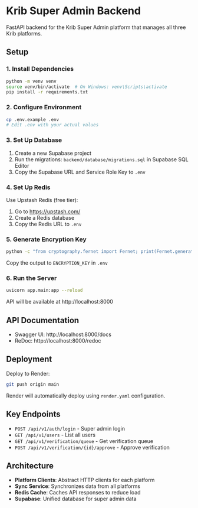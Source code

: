 # Krib Super Admin Backend

FastAPI backend for the Krib Super Admin platform that manages all three Krib platforms.

## Setup

### 1. Install Dependencies

```bash
python -m venv venv
source venv/bin/activate  # On Windows: venv\Scripts\activate
pip install -r requirements.txt
```

### 2. Configure Environment

```bash
cp .env.example .env
# Edit .env with your actual values
```

### 3. Set Up Database

1. Create a new Supabase project
2. Run the migrations: `backend/database/migrations.sql` in Supabase SQL Editor
3. Copy the Supabase URL and Service Role Key to `.env`

### 4. Set Up Redis

Use Upstash Redis (free tier):
1. Go to https://upstash.com/
2. Create a Redis database
3. Copy the Redis URL to `.env`

### 5. Generate Encryption Key

```bash
python -c "from cryptography.fernet import Fernet; print(Fernet.generate_key().decode())"
```

Copy the output to `ENCRYPTION_KEY` in `.env`

### 6. Run the Server

```bash
uvicorn app.main:app --reload
```

API will be available at http://localhost:8000

## API Documentation

- Swagger UI: http://localhost:8000/docs
- ReDoc: http://localhost:8000/redoc

## Deployment

Deploy to Render:
```bash
git push origin main
```

Render will automatically deploy using `render.yaml` configuration.

## Key Endpoints

- `POST /api/v1/auth/login` - Super admin login
- `GET /api/v1/users` - List all users
- `GET /api/v1/verification/queue` - Get verification queue
- `POST /api/v1/verification/{id}/approve` - Approve verification

## Architecture

- **Platform Clients**: Abstract HTTP clients for each platform
- **Sync Service**: Synchronizes data from all platforms
- **Redis Cache**: Caches API responses to reduce load
- **Supabase**: Unified database for super admin data

